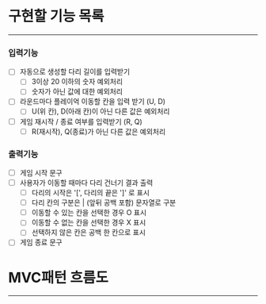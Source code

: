 # 구현할 기능 목록

---

### 입력기능

- [ ] 자동으로 생성할 다리 길이를 입력받기
    - [ ] 3이상 20 이하의 숫자 예외처리
    - [ ] 숫자가 아닌 값에 대한 예외처리
- [ ] 라운드마다 플레이억 이동할 칸을 입력 받기 (U, D)
    - [ ] U(위 칸), D(아래 칸)이 아닌 다른 값은 예외처리
- [ ] 게임 재시작 / 종료 여부를 입력받기 (R, Q)
    - [ ] R(재시작), Q(종료)가 아닌 다른 값은 예외처리

### 출력기능

- [ ] 게임 시작 문구
- [ ] 사용자가 이동할 때마다 다리 건너기 결과 출력
    - [ ] 다리의 시작은 '[', 다리의 끝은 ']' 로 표시
    - [ ] 다리 칸의 구분은 | (앞뒤 공백 포함) 문자열로 구분
    - [ ] 이동할 수 있는 칸을 선택한 경우 O 표시
    - [ ] 이동할 수 없는 칸을 선택한 경우 X 표시
    - [ ] 선택하지 않은 칸은 공백 한 칸으로 표시
- [ ] 게임 종료 문구

# MVC패턴 흐름도

---